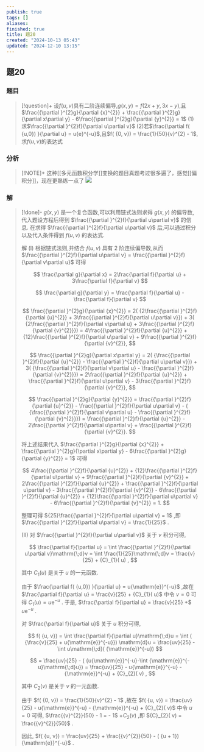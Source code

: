 ```yaml
---
publish: true
tags: []
aliases: 
finished: true
title: 题20
created: "2024-10-13 05:43"
updated: "2024-12-10 13:15"
---
```

## 题20
### 题目
> [!question]+
> 设$f( {u, v})$具有二阶连续偏导,$g( {x, y}) = f( {{2x} + y,{3x} - y})$,且$\frac{{\partial }^{2}g}{\partial {x}^{2}} + \frac{{\partial }^{2}g}{\partial x\partial y} - 6\frac{{\partial }^{2}g}{\partial {y}^{2}} = 1$
> (1) 求$\frac{{\partial }^{2}f}{\partial u\partial v}$
> (2)若$\frac{\partial f( {u,0}) }{\partial u} = u{e}^{-u}$,且$f( {0, v}) = \frac{1}{50}{v}^{2} - 1$,求$f( {u, v})$的表达式
### 分析
> [!NOTE]+
> 这种[[多元函数积分学]]变换的题目真题考过很多遍了，感觉[[偏积分]]，现在更熟练一点了
> ![](https://img.hwenyi.live/202412102021193.webp)
### 解
> [!done]-
> $g( {x, y})$ 是一个复合函数,可以利用链式法则求得 $g( {x, y})$ 的偏导数,代入题设方程后得到 $\frac{{\partial }^{2}f}{\partial u\partial v}$ 的信息. 在求得 $\frac{{\partial }^{2}f}{\partial u\partial v}$ 后,可以通过积分以及代入条件得到 $f( {u, v})$ 的表达式.
> 
> 解 (I) 根据链式法则,并结合 $f( {u, v})$ 具有 2 阶连续偏导数,从而 $\frac{{\partial }^{2}f}{\partial u\partial v} = \frac{{\partial }^{2}f}{\partial v\partial u}$ 可得
> 
> $$
> \frac{\partial g}{\partial x} = 2\frac{\partial f}{\partial u} + 3\frac{\partial f}{\partial v}
> $$
> 
> $$
> \frac{\partial g}{\partial y} = \frac{\partial f}{\partial u} - \frac{\partial f}{\partial v}
> $$
> 
> $$
> \frac{{\partial }^{2}g}{\partial {x}^{2}} = 2( {2\frac{{\partial }^{2}f}{\partial {u}^{2}} + 3\frac{{\partial }^{2}f}{\partial u\partial v}})  + 3( {2\frac{{\partial }^{2}f}{\partial v\partial u} + 3\frac{{\partial }^{2}f}{\partial {v}^{2}}})  = 4\frac{{\partial }^{2}f}{\partial {u}^{2}} + {12}\frac{{\partial }^{2}f}{\partial u\partial v} + 9\frac{{\partial }^{2}f}{\partial {v}^{2}},
> $$
> 
> $$
> \frac{{\partial }^{2}g}{\partial x\partial y} = 2( {\frac{{\partial }^{2}f}{\partial {u}^{2}} - \frac{{\partial }^{2}f}{\partial u\partial v}})  + 3( {\frac{{\partial }^{2}f}{\partial v\partial u} - \frac{{\partial }^{2}f}{\partial {v}^{2}}})  = 2\frac{{\partial }^{2}f}{\partial {u}^{2}} + \frac{{\partial }^{2}f}{\partial u\partial v} - 3\frac{{\partial }^{2}f}{\partial {v}^{2}},
> $$
> 
> $$
> \frac{{\partial }^{2}g}{\partial {y}^{2}} = \frac{{\partial }^{2}f}{\partial {u}^{2}} - \frac{{\partial }^{2}f}{\partial u\partial v} - ( {\frac{{\partial }^{2}f}{\partial v\partial u} - \frac{{\partial }^{2}f}{\partial {v}^{2}}})  = \frac{{\partial }^{2}f}{\partial {u}^{2}} - 2\frac{{\partial }^{2}f}{\partial u\partial v} + \frac{{\partial }^{2}f}{\partial {v}^{2}}.
> $$
> 
> 将上述结果代入 $\frac{{\partial }^{2}g}{\partial {x}^{2}} + \frac{{\partial }^{2}g}{\partial x\partial y} - 6\frac{{\partial }^{2}g}{\partial {y}^{2}} = 1$ 可得
> 
> $$
> 4\frac{{\partial }^{2}f}{\partial {u}^{2}} + {12}\frac{{\partial }^{2}f}{\partial u\partial v} + 9\frac{{\partial }^{2}f}{\partial {v}^{2}} + 2\frac{{\partial }^{2}f}{\partial {u}^{2}} + \frac{{\partial }^{2}f}{\partial u\partial v} - 3\frac{{\partial }^{2}f}{\partial {v}^{2}} - 6\frac{{\partial }^{2}f}{\partial {u}^{2}} + {12}\frac{{\partial }^{2}f}{\partial u\partial v} - 6\frac{{\partial }^{2}f}{\partial {v}^{2}} = 1.
> $$
> 
> 整理可得 ${25}\frac{{\partial }^{2}f}{\partial u\partial v} = 1$ ,即 $\frac{{\partial }^{2}f}{\partial u\partial v} = \frac{1}{25}$ .
> 
> (II) 对 $\frac{{\partial }^{2}f}{\partial u\partial v}$ 关于 $v$ 积分可得,
> 
> $$
> \frac{\partial f}{\partial u} = \int \frac{{\partial }^{2}f}{\partial u\partial v}\mathrm{\;d}v = \int \frac{1}{25}\mathrm{\;d}v = \frac{v}{25} + {C}_{1}( u) ,
> $$
> 
> 其中 ${C}_{1}( u)$ 是关于 $u$ 的一元函数.
> 
> 由于 $\frac{\partial f( {u,0}) }{\partial u} = u{\mathrm{e}}^{-u}$ ,故在 $\frac{\partial f}{\partial u} = \frac{v}{25} + {C}_{1}( u)$ 中令 $v = 0$ 可得 ${C}_{1}( u)  = u{\mathrm{e}}^{-u}$ . 于是, $\frac{\partial f}{\partial u} = \frac{v}{25} +$ $u{\mathrm{e}}^{-u}$ .
> 
> 对 $\frac{\partial f}{\partial u}$ 关于 $u$ 积分可得,
> 
> $$
> f( {u, v})  = \int \frac{\partial f}{\partial u}\mathrm{\;d}u = \int ( {\frac{v}{25} + u{\mathrm{e}}^{-u}}) \mathrm{d}u = \frac{uv}{25} - \int u\mathrm{\;d}( {\mathrm{e}}^{-u})
> $$
> 
> $$
> = \frac{uv}{25} - ( {u{\mathrm{e}}^{-u}-\int {\mathrm{e}}^{-u}\mathrm{\;d}u})  = \frac{uv}{25} - u{\mathrm{e}}^{-u} - {\mathrm{e}}^{-u} + {C}_{2}( v) ,
> $$
> 
> 其中 ${C}_{2}( v)$ 是关于 $v$ 的一元函数.
> 
> 由于 $f( {0, v})  = \frac{1}{50}{v}^{2} - 1$ ,故在 $f( {u, v})  = \frac{uv}{25} - u{\mathrm{e}}^{-u} - {\mathrm{e}}^{-u} + {C}_{2}( v)$ 中令 $u = 0$ 可得, $\frac{{v}^{2}}{50} - 1 =  - 1$ $+ {C}_{2}( v)$ ,即 ${C}_{2}( v)  = \frac{{v}^{2}}{50}$ .
> 
> 因此, $f( {u, v})  = \frac{uv}{25} + \frac{{v}^{2}}{50} - ( {u + 1}) {\mathrm{e}}^{-u}$ .